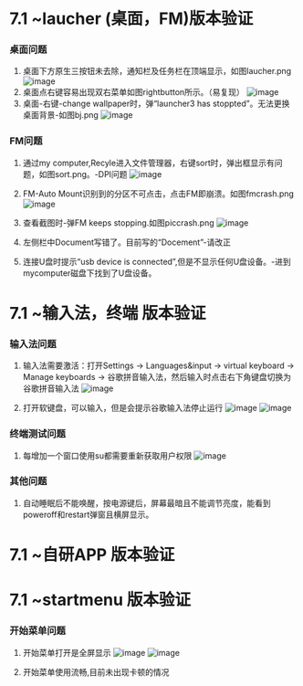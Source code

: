 # 7.1 ~laucher (桌面，FM)版本验证
### 桌面问题
1.  桌面下方原生三按钮未去除，通知栏及任务栏在顶端显示，如图laucher.png
![image](./IMGview/7.1/launcher/launcher.png)
2.  桌面点右键容易出现双右菜单如图rightbutton所示。（易复现）
![image](./IMGview/7.1/launcher/rightbutton.png)
3.  桌面-右键-change wallpaper时，弹“launcher3 has stoppted”。无法更换桌面背景-如图bj.png
![image](./IMGview/7.1/launcher/bj.png)

### FM问题
1.  通过my computer,Recyle进入文件管理器，右键sort时，弹出框显示有问题，如图sort.png。-DPI问题
![image](./IMGview/7.1/launcher/sort.png)
2.  FM-Auto Mount识别到的分区不可点击，点击FM即崩溃。如图fmcrash.png
![image](./IMGview/7.1/launcher/fmcrash.png)
3.  查看截图时-弹FM keeps stopping.如图piccrash.png
![image](./IMGview/7.1/launcher/piccrash.png)
4.  左侧栏中Document写错了。目前写的“Docement”-请改正

5. 连接U盘时提示“usb device is connected”,但是不显示任何U盘设备。-进到mycomputer磁盘下找到了U盘设备。


# 7.1 ~输入法，终端 版本验证

### 输入法问题

1. 输入法需要激活：打开Settings -> Languages&input -> virtual keyboard -> Manage keyboards -> 谷歌拼音输入法，然后输入时点击右下角键盘切换为谷歌拼音输入法
![image](./IMGview/7.1/input-terminal/changekeyboard.png)

2. 打开软键盘，可以输入，但是会提示谷歌输入法停止运行
![image](./IMGview/7.1/input-terminal/hasstoped.png)
![image](./IMGview/7.1/input-terminal/keepstoping.png)

### 终端测试问题

1. 每增加一个窗口使用su都需要重新获取用户权限
![image](./IMGview/7.1/input-terminal/terminal.png)

### 其他问题

1. 自动睡眠后不能唤醒，按电源键后，屏幕最暗且不能调节亮度，能看到poweroff和restart弹窗且横屏显示。

# 7.1 ~自研APP 版本验证


# 7.1 ~startmenu 版本验证

### 开始菜单问题

1. 开始菜单打开是全屏显示
![image](./IMGview/7.1/startmenu/开始菜单1.png )
![image](./IMGview/7.1/startmenu/开始菜单3.png )

2. 开始菜单使用流畅,目前未出现卡顿的情况
